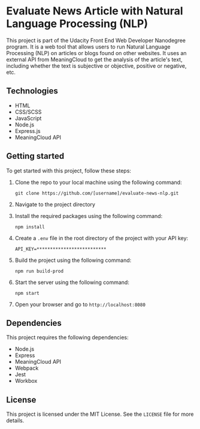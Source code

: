 # Evaluate News Article with Natural Language Processing (NLP)
This project is part of the Udacity Front End Web Developer Nanodegree program. It is a web tool that allows users to run Natural Language Processing (NLP) on articles or blogs found on other websites. It uses an external API from MeaningCloud to get the analysis of the article's text, including whether the text is subjective or objective, positive or negative, etc.

## Technologies

* HTML
* CSS/SCSS
* JavaScript
* Node.js
* Express.js
* MeaningCloud API

## Getting started

To get started with this project, follow these steps:

1. Clone the repo to your local machine using the following command: 

    ```
    git clone https://github.com/[username]/evaluate-news-nlp.git
    ```

2. Navigate to the project directory

3. Install the required packages using the following command: 

    ```
    npm install
    ```

4. Create a `.env` file in the root directory of the project with your API key:

    ```
    API_KEY=**************************
    ```

5. Build the project using the following command:

    ```
    npm run build-prod
    ```

6. Start the server using the following command:

    ```
    npm start
    ```

7. Open your browser and go to `http://localhost:8080`

## Dependencies

This project requires the following dependencies:

* Node.js
* Express
* MeaningCloud API
* Webpack
* Jest
* Workbox

## License

This project is licensed under the MIT License. See the `LICENSE` file for more details.